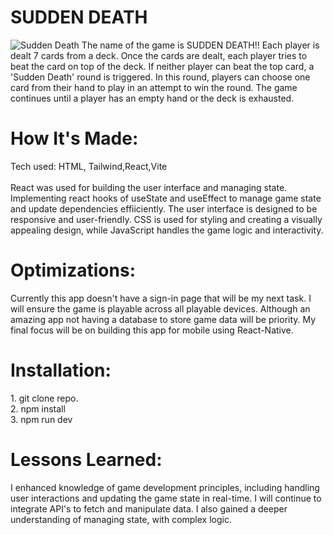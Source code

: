 <div id="header" >
 <h1  class="heading-element" dir="auto">SUDDEN DEATH</h1>
 <img src="https://i.imgur.com/FW2PFr8.gif" alt="Sudden Death">
The name of the game is SUDDEN DEATH!! Each player is dealt 7 cards from a deck. Once the cards are dealt, each player tries to beat the card on top of the deck. If neither player can beat the top card, a 'Sudden Death' round is triggered. In this round, players can choose one card from their hand to play in an attempt to win the round. The game continues until a player has an empty hand or the deck is exhausted.
</div>

<div id="header" >
 <h1 class="heading-element" dir="auto">How It's Made:</h1>
 Tech used: HTML, Tailwind,React,Vite <br/><br/>
 React was used for building the user interface and managing state. Implementing react hooks of useState and useEffect to manage game state and update dependencies effiiciently. The user interface is designed to be responsive and user-friendly. CSS is used for styling and creating a visually appealing design, while JavaScript handles the game logic and interactivity.
</div>

<div id="header" >
 <h1 class="heading-element" dir="auto">Optimizations:</h1>
 Currently this app doesn't have a sign-in page that will be my next task. I will ensure the game is playable across all playable devices. Although an amazing app not having a database to store game data will be priority. My final focus will be on building this app for mobile using React-Native. 
</div>
<div id="header" >
 <h1 class="heading-element" dir="auto">Installation:</h1>
 1. git clone repo.<br/>
2. npm install<br/>
3. npm run dev
</div>

<div id="header">
 <h1 class="heading-element" dir="auto">Lessons Learned:</h1>
 I enhanced knowledge of game development principles, including handling user interactions and updating the game state in real-time. I will continue to integrate API's to fetch and manipulate data. I also gained a deeper understanding of managing state, with complex logic.
</div>
